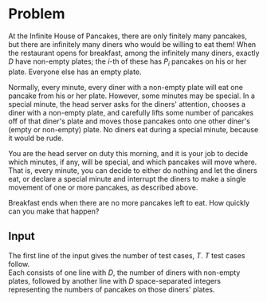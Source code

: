 # Problem

At the Infinite House of Pancakes, there are only finitely many pancakes, but there are infinitely many diners who would be willing to eat them! When the restaurant opens for breakfast, among the infinitely many diners, exactly $D$ have non-empty plates; the $i$-th of these has $P_i$ pancakes on his or her plate. Everyone else has an empty plate.

Normally, every minute, every diner with a non-empty plate will eat one pancake from his or her plate. However, some minutes may be special. In a special minute, the head server asks for the diners' attention, chooses a diner with a non-empty plate, and carefully lifts some number of pancakes off of that diner's plate and moves those pancakes onto one other diner's (empty or non-empty) plate. No diners eat during a special minute, because it would be rude.

You are the head server on duty this morning, and it is your job to decide which minutes, if any, will be special, and which pancakes will move where. That is, every minute, you can decide to either do nothing and let the diners eat, or declare a special minute and interrupt the diners to make a single movement of one or more pancakes, as described above.

Breakfast ends when there are no more pancakes left to eat. How quickly can you make that happen?

## Input

The first line of the input gives the number of test cases, $T$. $T$ test cases follow.  
Each consists of one line with $D$, the number of diners with non-empty plates, followed by another line with $D$ space-separated integers representing the numbers of pancakes on those diners' plates.
